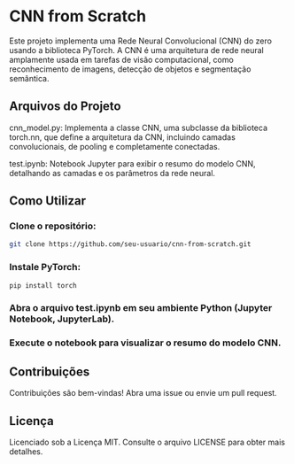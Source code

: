 # CNN from Scratch
Este projeto implementa uma Rede Neural Convolucional (CNN) do zero usando a biblioteca PyTorch. A CNN é uma arquitetura de rede neural amplamente usada em tarefas de visão computacional, como reconhecimento de imagens, detecção de objetos e segmentação semântica.

## Arquivos do Projeto
cnn_model.py: Implementa a classe CNN, uma subclasse da biblioteca torch.nn, que define a arquitetura da CNN, incluindo camadas convolucionais, de pooling e completamente conectadas.

test.ipynb: Notebook Jupyter para exibir o resumo do modelo CNN, detalhando as camadas e os parâmetros da rede neural.

## Como Utilizar
### Clone o repositório:
```bash
git clone https://github.com/seu-usuario/cnn-from-scratch.git
```


### Instale PyTorch:
```bash
pip install torch
```
### Abra o arquivo test.ipynb em seu ambiente Python (Jupyter Notebook, JupyterLab).

### Execute o notebook para visualizar o resumo do modelo CNN.

## Contribuições
Contribuições são bem-vindas! Abra uma issue ou envie um pull request.

## Licença
Licenciado sob a Licença MIT. Consulte o arquivo LICENSE para obter mais detalhes.
